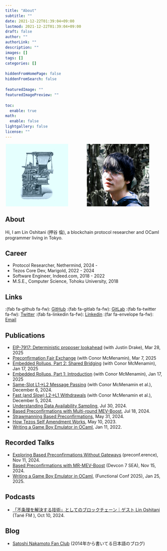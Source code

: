 ```yaml
---
title: "About"
subtitle: ""
date: 2021-12-22T01:39:04+09:00
lastmod: 2021-12-22T01:39:04+09:00
draft: false
author: ""
authorLink: ""
description: ""
images: []
tags: []
categories: []

hiddenFromHomePage: false
hiddenFromSearch: false

featuredImage: ""
featuredImagePreview: ""

toc:
  enable: true
math:
  enable: false
lightgallery: false
license: ""
---
```


<style>
.photos {
  display: flex;
  justify-content: center;
  flex-wrap: wrap;
  gap: 20px;
}

.photos > img {
  margin-right: 40px;
}

</style>

<div class="photos">
  <img src="/images/linoscope-icon-square.jpg" alt="profile picture" title="profile-picture" height="200">
  <img src="/images/profile.jpg" alt="profile picture" title="profile-picture" height="200">
</div>

## About

Hi, I am Lin Oshitani (押谷 倫), a blockchain protocol researcher and OCaml programmer living in Tokyo.

## Career
- Protocol Researcher, Nethermind, 2024 -
- Tezos Core Dev, Marigold, 2022 - 2024
- Software Engineer, Indeed.com, 2018 - 2022
- M.S.E., Computer Science, Tohoku University, 2018

## Links

:(fab fa-github fa-fw): [GitHub](https://github.com/linoscope/) :(fab fa-gitlab fa-fw): [GitLab](https://gitlab.com/linoscope) :(fab fa-twitter fa-fw): [Twitter](https://twitter.com/linoscope/) :(fab fa-linkedin fa-fw): [Linkedin](https://linkedin.com/in/lin-oshitani-a256a813a/) :(far fa-envelope fa-fw): [Email](mailto:linoshitani@gmail.com)

## Publications
- [EIP-7917: Deterministic proposer lookahead](https://eips.ethereum.org/EIPS/eip-7917) (with Justin Drake), Mar 28, 2025
- [Preconfirmation Fair Exchange](https://ethresear.ch/t/preconfirmation-fair-exchange/21891) (with Conor McMenamin), Mar 7, 2025
- [Embedded Rollups, Part 2: Shared Bridging](https://ethresear.ch/t/embedded-rollups-part-2-shared-bridging/21461) (with Conor McMenamin), Jan 17, 2025
- [Embedded Rollups, Part 1: Introduction](https://ethresear.ch/t/embedded-rollups-part-1-introduction/21460) (with Conor McMenamin), Jan 17, 2025
- [Same-Slot L1→L2 Message Passing](https://ethresear.ch/t/same-slot-l1-l2-message-passing/21186) (with Conor McMenamin et al.), December 6, 2024.
- [Fast (and Slow) L2→L1 Withdrawals](https://ethresear.ch/t/fast-and-slow-l2-l1-withdrawals/21161) (with Conor McMenamin et al.), December 5, 2024.
- [Understanding Data Availability Sampling](https://mirror.xyz/linoscope.eth/m-GtfDd_sux7B2j_3l4ddffJRfhoAFbfhLPoxBCFuzk), Jul 30, 2024.
- [Based Preconfirmations with Multi-round MEV-Boost](https://ethresear.ch/t/based-preconfirmations-with-multi-round-mev-boost/20091), Jul 18, 2024.
- [Strawmanning Based Preconfirmations](https://ethresear.ch/t/strawmanning-based-preconfirmations/19695), May 31, 2024.
- [How Tezos Self Amendment Works](https://web.archive.org/web/20240719063359/https://www.marigold.dev/post/how-tezos-self-amendment-works), May 10, 2023.
- [Writing a Game Boy Emulator in OCaml](https://linoscope.github.io/writing-a-game-boy-emulator-in-ocaml/), Jan 11, 2022.

<!-- On Tezos: -->


## Recorded Talks

- [Exploring Based Preconfirmations Without Gateways](https://youtu.be/F5buuRuCCt4?si=XvTbqxFQT5mgON4l) (preconf.erence), Nov 11, 2024.
- [Based Preconfirmations with MR-MEV-Boost](https://www.youtube.com/watch?v=fo2xDLSst_M) (Devcon 7 SEA), Nov 15, 2024.
- [Writing a Game Boy Emulator in OCaml](https://www.youtube.com/watch?v=hFzHqxMar3g), (Functional Conf 2025), Jan 25, 2025.

## Podcasts

- [「不条理を解決する技術」としてのブロックチェーン｜ゲスト Lin Oshitani](https://open.spotify.com/episode/4Xc8MqxbeLkgcqKVRel9nz) (Tané FM ), Oct 10, 2024.

## Blog

- [Satoshi Nakamoto Fan Club](https://bitcoinspace.hatenablog.com/) (2014年から書いてる日本語のブログ)

